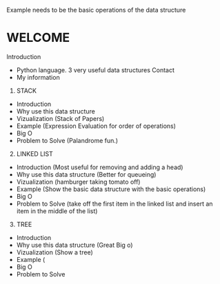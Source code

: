 Example needs to be the basic operations of the data structure

# WELCOME
Introduction
* Python language.  3 very useful data structures
Contact
* My information

1. STACK
* Introduction
* Why use this data structure
* Vizualization (Stack of Papers)
* Example (Expression Evaluation for order of operations)
* Big O
* Problem to Solve (Palandrome fun.)

2. LINKED LIST
* Introduction (Most useful for removing and adding a head)
* Why use this data structure (Better for queueing)
* Vizualization (hamburger taking tomato off)
* Example (Show the basic data structure with the basic operations)
* Big O
* Problem to Solve (take off the first item in the linked list and insert an item in the middle of the list)

3. TREE
* Introduction
* Why use this data structure (Great Big o)
* Vizualization (Show a tree)
* Example (
* Big O
* Problem to Solve
